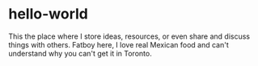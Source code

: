 # hello-world
This the place where I store ideas, resources, or even share and discuss things with others.
Fatboy here, I love real Mexican food and can't understand why you can't get it in Toronto. 
